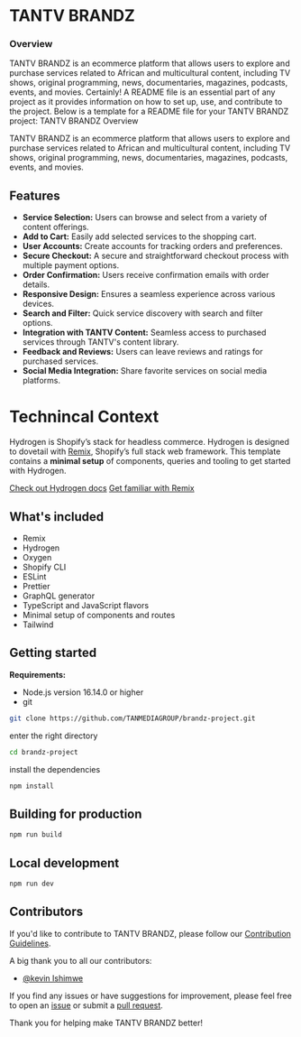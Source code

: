 # TANTV BRANDZ

### Overview

TANTV BRANDZ is an ecommerce platform that allows users to explore and purchase services related to African and multicultural content, including TV shows, original programming, news, documentaries, magazines, podcasts, events, and movies.
Certainly! A README file is an essential part of any project as it provides information on how to set up, use, and contribute to the project. Below is a template for a README file for your TANTV BRANDZ project:
TANTV BRANDZ
Overview

TANTV BRANDZ is an ecommerce platform that allows users to explore and purchase services related to African and multicultural content, including TV shows, original programming, news, documentaries, magazines, podcasts, events, and movies.

## Features

- **Service Selection:** Users can browse and select from a variety of content offerings.
- **Add to Cart:** Easily add selected services to the shopping cart.
- **User Accounts:** Create accounts for tracking orders and preferences.
- **Secure Checkout:** A secure and straightforward checkout process with multiple payment options.
- **Order Confirmation:** Users receive confirmation emails with order details.
- **Responsive Design:** Ensures a seamless experience across various devices.
- **Search and Filter:** Quick service discovery with search and filter options.
- **Integration with TANTV Content:** Seamless access to purchased services through TANTV's content library.
- **Feedback and Reviews:** Users can leave reviews and ratings for purchased services.
- **Social Media Integration:** Share favorite services on social media platforms.

# Technincal Context

Hydrogen is Shopify’s stack for headless commerce. Hydrogen is designed to dovetail with [Remix](https://remix.run/), Shopify’s full stack web framework. This template contains a **minimal setup** of components, queries and tooling to get started with Hydrogen.

[Check out Hydrogen docs](https://shopify.dev/custom-storefronts/hydrogen)
[Get familiar with Remix](https://remix.run/docs/en/v1)

## What's included

- Remix
- Hydrogen
- Oxygen
- Shopify CLI
- ESLint
- Prettier
- GraphQL generator
- TypeScript and JavaScript flavors
- Minimal setup of components and routes
- Tailwind

## Getting started

**Requirements:**

- Node.js version 16.14.0 or higher
- git

```bash
git clone https://github.com/TANMEDIAGROUP/brandz-project.git
```

enter the right directory

```bash
cd brandz-project
```

install the dependencies

```bash
npm install
```

## Building for production

```bash
npm run build
```

## Local development

```bash
npm run dev
```

## Contributors

If you'd like to contribute to TANTV BRANDZ, please follow our [Contribution Guidelines](CONTRIBUTING.md).

A big thank you to all our contributors:

- [@kevin Ishimwe](https://github.com/Kevin-ishimwe/)

If you find any issues or have suggestions for improvement, please feel free to open an [issue](https://github.com/TANMEDIAGROUP/brandz-project/issues) or submit a [pull request](https://github.com/TANMEDIAGROUP/brandz-project/pulls).

Thank you for helping make TANTV BRANDZ better!
